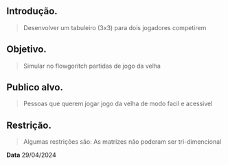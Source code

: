 ## Introdução.
>Desenvolver um tabuleiro (3x3) para dois jogadores competirem

## Objetivo.
>Simular no flowgoritch partidas de jogo da velha

## Publico alvo.
>Pessoas que querem jogar jogo da velha de modo facil e acessivel

## Restrição.
>Algumas restrições são:
>As matrizes não poderam ser tri-dimencional 

**Data** 29/04/2024
